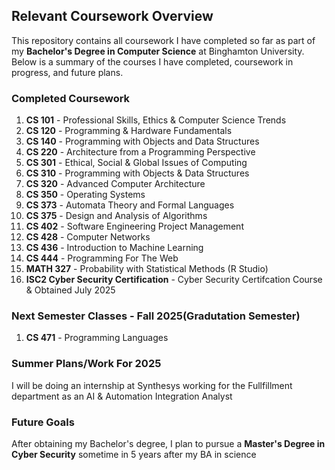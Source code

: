 ## Relevant Coursework Overview

This repository contains all coursework I have completed so far as part of my **Bachelor's Degree in Computer Science** at Binghamton University. Below is a summary of the courses I have completed, coursework in progress, and future plans.

### Completed Coursework
1. **CS 101** - Professional Skills, Ethics & Computer Science Trends  
2. **CS 120** - Programming & Hardware Fundamentals  
3. **CS 140** - Programming with Objects and Data Structures  
4. **CS 220** - Architecture from a Programming Perspective
5. **CS 301** - Ethical, Social & Global Issues of Computing  
6. **CS 310** - Programming with Objects & Data Structures 
7. **CS 320** - Advanced Computer Architecture
8. **CS 350** - Operating Systems
9. **CS 373** - Automata Theory and Formal Languages
10. **CS 375** - Design and Analysis of Algorithms
11. **CS 402** - Software Engineering Project Management
12. **CS 428** - Computer Networks
13. **CS 436** - Introduction to Machine Learning
14. **CS 444** - Programming For The Web
16. **MATH 327** - Probability with Statistical Methods (R Studio)
17. **ISC2 Cyber Security Certification** - Cyber Security Certifcation Course & Obtained July 2025

### Next Semester Classes - Fall 2025(Gradutation Semester)

1. **CS 471** - Programming Languages

### Summer Plans/Work For 2025

I will be doing an internship at Synthesys working for the Fullfillment department as an AI & Automation Integration Analyst

### Future Goals
After obtaining my Bachelor's degree, I plan to pursue a **Master's Degree in Cyber Security** sometime in 5 years after my BA in science

